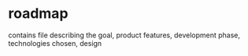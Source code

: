 roadmap
=======

contains file describing the goal, product features, development phase, technologies chosen, design

